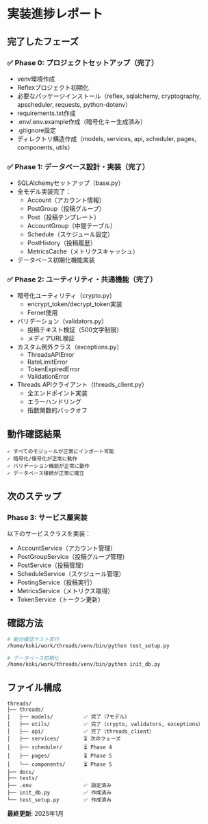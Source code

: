 # 実装進捗レポート

## 完了したフェーズ

### ✅ Phase 0: プロジェクトセットアップ（完了）
- venv環境作成
- Reflexプロジェクト初期化
- 必要なパッケージインストール（reflex, sqlalchemy, cryptography, apscheduler, requests, python-dotenv）
- requirements.txt作成
- .env/.env.example作成（暗号化キー生成済み）
- .gitignore設定
- ディレクトリ構造作成（models, services, api, scheduler, pages, components, utils）

### ✅ Phase 1: データベース設計・実装（完了）
- SQLAlchemyセットアップ（base.py）
- 全モデル実装完了：
  - Account（アカウント情報）
  - PostGroup（投稿グループ）
  - Post（投稿テンプレート）
  - AccountGroup（中間テーブル）
  - Schedule（スケジュール設定）
  - PostHistory（投稿履歴）
  - MetricsCache（メトリクスキャッシュ）
- データベース初期化機能実装

### ✅ Phase 2: ユーティリティ・共通機能（完了）
- 暗号化ユーティリティ（crypto.py）
  - encrypt_token/decrypt_token実装
  - Fernet使用
- バリデーション（validators.py）
  - 投稿テキスト検証（500文字制限）
  - メディアURL検証
- カスタム例外クラス（exceptions.py）
  - ThreadsAPIError
  - RateLimitError
  - TokenExpiredError
  - ValidationError
- Threads APIクライアント（threads_client.py）
  - 全エンドポイント実装
  - エラーハンドリング
  - 指数関数的バックオフ

## 動作確認結果

```
✓ すべてのモジュールが正常にインポート可能
✓ 暗号化/復号化が正常に動作
✓ バリデーション機能が正常に動作
✓ データベース接続が正常に確立
```

## 次のステップ

### Phase 3: サービス層実装
以下のサービスクラスを実装：
- AccountService（アカウント管理）
- PostGroupService（投稿グループ管理）
- PostService（投稿管理）
- ScheduleService（スケジュール管理）
- PostingService（投稿実行）
- MetricsService（メトリクス取得）
- TokenService（トークン更新）

## 確認方法

```bash
# 動作確認テスト実行
/home/koki/work/threads/venv/bin/python test_setup.py

# データベース初期化
/home/koki/work/threads/venv/bin/python init_db.py
```

## ファイル構成

```
threads/
├── threads/
│   ├── models/          ✅ 完了（7モデル）
│   ├── utils/           ✅ 完了（crypto, validators, exceptions）
│   ├── api/             ✅ 完了（threads_client）
│   ├── services/        ⏳ 次のフェーズ
│   ├── scheduler/       ⏳ Phase 4
│   ├── pages/           ⏳ Phase 5
│   └── components/      ⏳ Phase 5
├── docs/
├── tests/
├── .env                 ✅ 設定済み
├── init_db.py           ✅ 作成済み
└── test_setup.py        ✅ 作成済み
```

**最終更新**: 2025年1月
